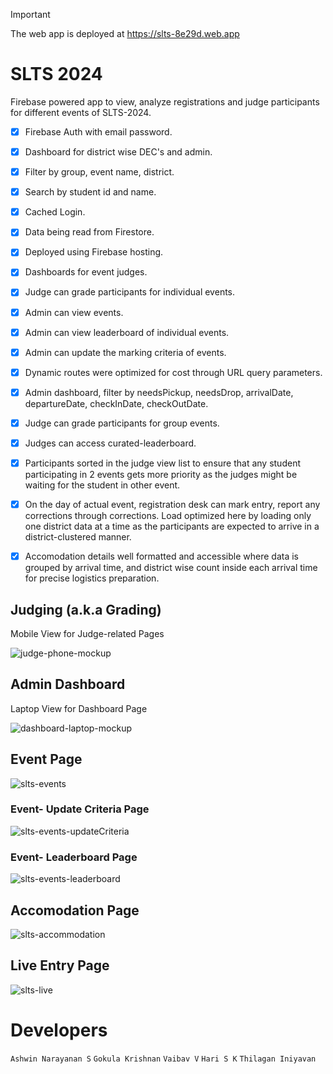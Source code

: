 > [!Important]
> The web app is deployed at https://slts-8e29d.web.app

# SLTS 2024

Firebase powered app to view, analyze registrations and judge participants for different events of SLTS-2024.


- [x] Firebase Auth with email password.
- [x] Dashboard for district wise DEC's and admin.
- [x] Filter by group, event name, district. 
- [x] Search by student id and name.
- [x] Cached Login.
- [x] Data being read from Firestore.
- [x] Deployed using Firebase hosting.
- [x] Dashboards for event judges.
- [x] Judge can grade participants for individual events.
- [x] Admin can view events.
- [x] Admin can view leaderboard of individual events.
- [x] Admin can update the marking criteria of events.
- [x] Dynamic routes were optimized for cost through URL query parameters.
- [x] Admin dashboard, filter by needsPickup, needsDrop, arrivalDate, departureDate, checkInDate, checkOutDate.
- [x] Judge can grade participants for group events.
- [x] Judges can access curated-leaderboard.
- [x] Participants sorted in the judge view list to ensure that any student participating in 2 events gets more priority as the judges might be waiting for the student in other event.
- [x] On the day of actual event, registration desk can mark entry, report any corrections through corrections. Load optimized here by loading only one district data at a time as the participants are expected to arrive in a district-clustered manner.
- [x] Accomodation details well formatted and accessible where data is grouped by arrival time, and district wise count inside each arrival time for precise logistics preparation. 


## Judging (a.k.a Grading)
Mobile View for Judge-related Pages

![judge-phone-mockup](https://github.com/user-attachments/assets/e050a12d-6678-4b5e-a824-56f25732fa22)

## Admin Dashboard
Laptop View for Dashboard Page

![dashboard-laptop-mockup](https://github.com/user-attachments/assets/e7803f44-d240-475f-ae2a-e8b5982e63dc)

## Event Page

![slts-events](https://github.com/user-attachments/assets/134cab0a-3809-4e70-9ba8-26fa0f1506a7)

### Event- Update Criteria Page

![slts-events-updateCriteria](https://github.com/user-attachments/assets/02e1ab9e-55b7-4220-b477-7e50ec2f434a)

### Event- Leaderboard Page

![slts-events-leaderboard](https://github.com/user-attachments/assets/7bd964e2-0060-48bd-9b57-c92b10d9e290)

## Accomodation Page

![slts-accommodation](https://github.com/user-attachments/assets/89505ed6-605c-41dc-90e3-126529fb93e6)

## Live Entry Page

![slts-live](https://github.com/user-attachments/assets/7a75d378-81c5-4f65-9da9-a3ef400426b5)

# Developers
`Ashwin Narayanan S`
`Gokula Krishnan`
`Vaibav V`
`Hari S K`
`Thilagan Iniyavan`
